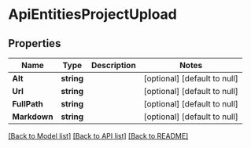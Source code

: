# ApiEntitiesProjectUpload

## Properties
Name | Type | Description | Notes
------------ | ------------- | ------------- | -------------
**Alt** | **string** |  | [optional] [default to null]
**Url** | **string** |  | [optional] [default to null]
**FullPath** | **string** |  | [optional] [default to null]
**Markdown** | **string** |  | [optional] [default to null]

[[Back to Model list]](../README.md#documentation-for-models) [[Back to API list]](../README.md#documentation-for-api-endpoints) [[Back to README]](../README.md)


